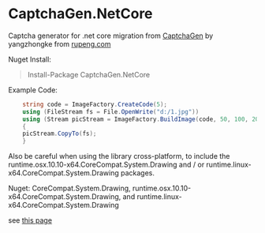 # CaptchaGen.NetCore
Captcha generator for .net core 
migration from [CaptchaGen](https://github.com/vishnuprasadv/CaptchaGen) by yangzhongke from [rupeng.com](http://www.rupeng.com)  

Nuget Install:  
>Install-Package CaptchaGen.NetCore 

Example Code:  
```C#
    string code = ImageFactory.CreateCode(5);
    using (FileStream fs = File.OpenWrite("d:/1.jpg"))
    using (Stream picStream = ImageFactory.BuildImage(code, 50, 100, 20,10, ImageFormatType.Jpeg))
    {
	picStream.CopyTo(fs);
    }
````
Also be careful when using the library cross-platform, to include the runtime.osx.10.10-x64.CoreCompat.System.Drawing and / or runtime.linux-x64.CoreCompat.System.Drawing packages.  

Nuget: CoreCompat.System.Drawing, runtime.osx.10.10-x64.CoreCompat.System.Drawing, and runtime.linux-x64.CoreCompat.System.Drawing  

see [this page](https://blogs.msdn.microsoft.com/dotnet/2017/01/19/net-core-image-processing/)
